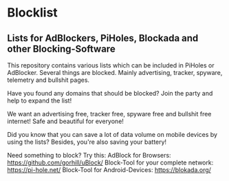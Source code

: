 # Blocklist
Lists for AdBlockers, PiHoles, Blockada and other Blocking-Software
-----------------------------

This repository contains various lists which can be included in PiHoles or AdBlocker. Several things are blocked. Mainly advertising, tracker, spyware, telemetry and bullshit pages.

Have you found any domains that should be blocked? 
Join the party and help to expand the list!

We want an advertising free, tracker free, spyware free and bullshit free internet! Safe and beautiful for everyone!



Did you know that you can save a lot of data volume on mobile devices by using the lists?
Besides, you're also saving your battery!


Need something to block?
Try this:
AdBlock for Browsers: https://github.com/gorhill/uBlock/
Block-Tool for your complete network: https://pi-hole.net/
Block-Tool for Android-Devices: https://blokada.org/
